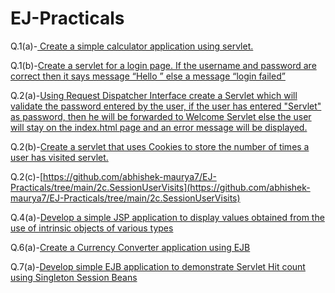 # EJ-Practicals

Q.1(a)-[ Create a simple calculator application using servlet.](https://github.com/abhishek-maurya7/EJ-Practicals/tree/main/1a-Calculator)

Q.1(b)-[Create a servlet for a login page. If the username and password are correct then 
it says message “Hello ” else a message “login failed”](https://github.com/abhishek-maurya7/EJ-Practicals/tree/main/1b-LoginPage)

Q.2(a)-[Using Request Dispatcher Interface create a Servlet which will validate the 
password entered by the user, if the user has entered "Servlet" as password, then he 
will be forwarded to Welcome Servlet else the user will stay on the index.html page and 
an error message will be displayed.](https://github.com/abhishek-maurya7/EJ-Practicals/tree/main/2a.RequestDispatcher)

Q.2(b)-[Create a servlet that uses Cookies to store the number of times a user has visited 
servlet.](https://github.com/abhishek-maurya7/EJ-Practicals/tree/main/2b.CookieUserVisits)

Q.2(c)-[https://github.com/abhishek-maurya7/EJ-Practicals/tree/main/2c.SessionUserVisits](https://github.com/abhishek-maurya7/EJ-Practicals/tree/main/2c.SessionUserVisits)

Q.4(a)-[Develop a simple JSP application to display values obtained from the use of 
intrinsic objects of various types](https://github.com/abhishek-maurya7/EJ-Practicals/tree/main/4a.JSP)

Q.6(a)-[Create a Currency Converter application using EJB](https://github.com/abhishek-maurya7/EJ-Practicals/tree/main/6a.EJBCureencyConverter)

Q.7(a)-[Develop simple EJB application to demonstrate Servlet Hit count using Singleton 
Session Beans](https://github.com/abhishek-maurya7/EJ-Practicals/tree/main/7a.ServerHitCounts)
